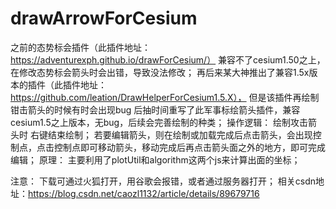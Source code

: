 # drawArrowForCesium
之前的态势标会插件（此插件地址：https://adventurexph.github.io/drawForCesium/）
兼容不了cesium1.50之上，在修改态势标会箭头时会出错，导致没法修改；
再后来某大神推出了兼容1.5x版本的插件（此插件地址：https://github.com/leation/DrawHelperForCesium1.5.X），
但是该插件再绘制钳击箭头的时候有时会出现bug
后抽时间重写了此军事标绘箭头插件，兼容cesium1.5之上版本，无bug，后续会完善绘制的种类；
操作逻辑：
绘制攻击箭头时 右键结束绘制；
若要编辑箭头，则在绘制或加载完成后点击箭头，会出现控制点，点击控制点即可移动箭头，移动完成后再点击箭头面之外的地方，即可完成编辑；
原理：
主要利用了plotUtil和algorithm这两个js来计算出面的坐标；

注意：
下载可通过火狐打开，用谷歌会报错，或者通过服务器打开；
相关csdn地址：https://blog.csdn.net/caozl1132/article/details/89679716
